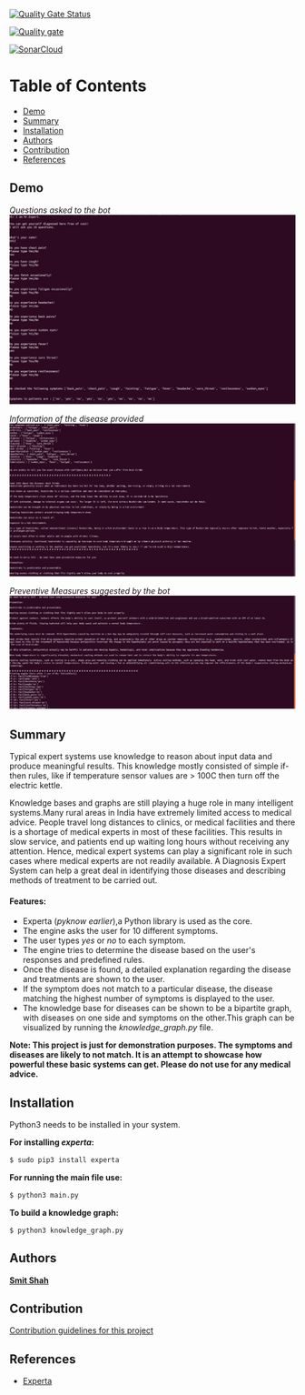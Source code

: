 [![Quality Gate Status](https://sonarcloud.io/api/project_badges/measure?project=smit-1999_Medical-Expert-System&metric=alert_status)](https://sonarcloud.io/dashboard?id=smit-1999_Medical-Expert-System)

[![Quality gate](https://sonarcloud.io/api/project_badges/quality_gate?project=smit-1999_Medical-Expert-System)](https://sonarcloud.io/dashboard?id=smit-1999_Medical-Expert-System)

[![SonarCloud](https://sonarcloud.io/images/project_badges/sonarcloud-white.svg)](https://sonarcloud.io/dashboard?id=smit-1999_Medical-Expert-System)
# Table of Contents
  * [Demo](#demo)
  * [Summary](#summary)
  * [Installation](#installation)
  * [Authors](#authors)
  * [Contribution](#contribution)
  * [References](#references)

## Demo

*Questions asked to the bot*
![Questions](media/questions.png "Questions")

*Information of the disease provided*
![DiseaseInformation](media/info.png "Information")

*Preventive Measures suggested by the bot*
![DiseaseSolution](media/solutions.png "Prevenive Measures")

## Summary

Typical expert systems use knowledge to reason about input data and produce meaningful results. This knowledge mostly consisted of simple if-then rules, like if temperature sensor values are > 100C then turn off the electric kettle. 

Knowledge bases and graphs are still playing a huge role in many intelligent systems.Many rural areas in India have extremely limited access to medical advice. People travel long distances to clinics, or medical facilities and there is a shortage of medical experts in most of these facilities. This results in slow service, and patients end up waiting long hours without receiving any attention. Hence, medical expert systems can play a significant role in such cases where medical experts are not readily available. A Diagnosis Expert System can help a great deal in identifying those diseases and describing methods of treatment to be carried out.

#### Features:
- Experta (*pyknow earlier*),a Python library is used as the core.
- The engine asks the user for 10 different symptoms.
- The user types *yes* or *no* to each symptom.
- The engine tries to determine the disease based on the user's responses and predefined rules.
- Once the disease is found, a detailed explanation regarding the disease and treatments are shown to the user.
- If the symptom does not match to a particular disease, the disease matching the highest number of symptoms is displayed to the user.
- The knowledge base for diseases can be shown to be a bipartite graph, with diseases on one side and symptoms on the other.This graph can be visualized by running the *knowledge_graph.py* file.


**Note: This project is just for demonstration purposes. The symptoms and diseases are likely to not match. It is an attempt to showcase how powerful these basic systems can get. Please do not use for any medical advice.**

## Installation

Python3 needs to be installed in your system.

**For installing _experta_:**
```bash
$ sudo pip3 install experta
```



**For running the main file use:**

```bash
$ python3 main.py
```


**To build a knowledge graph:**

```
$ python3 knowledge_graph.py
```

## Authors

**[Smit Shah](https://github.com/smit-1999)**


## Contribution
[Contribution guidelines for this project](docs/CONTRIBUTING.md)

## References
- [Experta](https://pypi.org/project/experta/)

